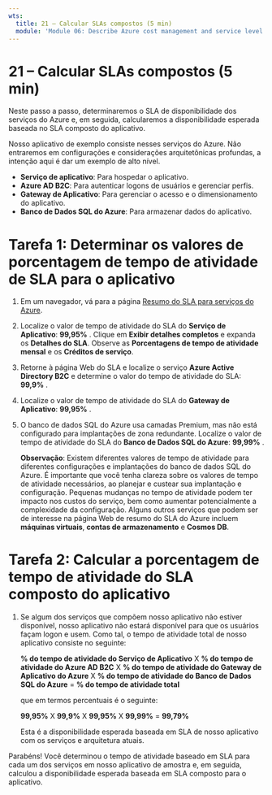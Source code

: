 ```yaml
---
wts:
  title: 21 – Calcular SLAs compostos (5 min)
  module: 'Module 06: Describe Azure cost management and service level agreements'
---
```

# <a name="21---calculate-composite-slas-5-min"></a>21 – Calcular SLAs compostos (5 min)

Neste passo a passo, determinaremos o SLA de disponibilidade dos serviços do Azure e, em seguida, calcularemos a disponibilidade esperada baseada no SLA composto do aplicativo.

Nosso aplicativo de exemplo consiste nesses serviços do Azure. Não entraremos em configurações e considerações arquitetônicas profundas, a intenção aqui é dar um exemplo de alto nível.

+ **Serviço de aplicativo**: Para hospedar o aplicativo.
+ **Azure AD B2C**: Para autenticar logons de usuários e gerenciar perfis.
+ **Gateway de Aplicativo**: Para gerenciar o acesso e o dimensionamento do aplicativo. 
+ **Banco de Dados SQL do Azure**: Para armazenar dados do aplicativo. 

# <a name="task-1-determine-the-sla-uptime-percentage-values-for-our-application"></a>Tarefa 1: Determinar os valores de porcentagem de tempo de atividade de SLA para o aplicativo

1. Em um navegador, vá para a página [Resumo do SLA para serviços do Azure](https://azure.microsoft.com/en-us/support/legal/sla/summary/).

2. Localize o valor de tempo de atividade do SLA do **Serviço de Aplicativo**: **99,95%** . Clique em **Exibir detalhes completos** e expanda os **Detalhes do SLA**. Observe as **Porcentagens de tempo de atividade mensal** e os **Créditos de serviço**.

3. Retorne à página Web do SLA e localize o serviço **Azure Active Directory B2C** e determine o valor do tempo de atividade do SLA: **99,9%** . 

4. Localize o valor de tempo de atividade do SLA do **Gateway de Aplicativo**: **99,95%** . 

5. O banco de dados SQL do Azure usa camadas Premium, mas não está configurado para implantações de zona redundante. Localize o valor de tempo de atividade do SLA do **Banco de Dados SQL do Azure**: **99,99%** . 

    **Observação**: Existem diferentes valores de tempo de atividade para diferentes configurações e implantações do banco de dados SQL do Azure. É importante que você tenha clareza sobre os valores de tempo de atividade necessários, ao planejar e custear sua implantação e configuração. Pequenas mudanças no tempo de atividade podem ter impacto nos custos do serviço, bem como aumentar potencialmente a complexidade da configuração. Alguns outros serviços que podem ser de interesse na página Web de resumo do SLA do Azure incluem **máquinas virtuais**, **contas de armazenamento** e **Cosmos DB**.

# <a name="task-2-calculate-the-application-composite-sla-percentage-uptime"></a>Tarefa 2: Calcular a porcentagem de tempo de atividade do SLA composto do aplicativo

1. Se algum dos serviços que compõem nosso aplicativo não estiver disponível, nosso aplicativo não estará disponível para que os usuários façam logon e usem. Como tal, o tempo de atividade total de nosso aplicativo consiste no seguinte:

    **% do tempo de atividade do Serviço de Aplicativo** X **% do tempo de atividade do Azure AD B2C** X **% do tempo de atividade do Gateway de Aplicativo do Azure** X **% do tempo de atividade do Banco de Dados SQL do Azure** =  **% do tempo de atividade total**

    que em termos percentuais é o seguinte:

    **99,95%** X **99,9%** X **99,95%** X **99,99%**  = **99,79%**

    Esta é a disponibilidade esperada baseada em SLA de nosso aplicativo com os serviços e arquitetura atuais.

Parabéns! Você determinou o tempo de atividade baseado em SLA para cada um dos serviços em nosso aplicativo de amostra e, em seguida, calculou a disponibilidade esperada baseada em SLA composto para o aplicativo.
